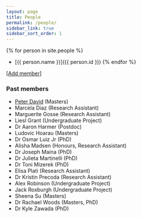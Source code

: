 ```yaml
---
layout: page
title: People
permalink: /people/
sidebar_link: true
sidebar_sort_order: 1
---
```


{% for person in site.people %}
  - [{{ person.name }}]({{ person.id }})
{% endfor %}

[[Add member](https://github.com/jmadinlab/jmadinlab.github.io/issues/new?assignees=jmadin&labels=add+person&template=add-person.md&title=I%27d+like+to+add+myself+to+the+lab)]

### Past members

- [Peter David](https://www.scholar.google.com) (Masters) 
- Marcela Diaz (Research Assistant)
- Marguerite Gosse (Research Assistant)
- Liesl Grant (Undergraduate Project)
- Dr Aaron Harmer (Postdoc)
- Ludovic Hoarau (Masters)
- Dr Osmar Luiz Jr (PhD)
- Alisha Madsen (Honours, Research Assistant)
- Dr Joseph Maina (PhD)
- Dr Julieta Martinelli (PhD)
- Dr Toni Mizerek (PhD)
- Elisa Plati (Research Assistant)
- Dr Kristin Precoda (Research Assistant)
- Alex Robinson (Undergraduate Project)
- Jack Roxburgh (Undergraduate Project)
- Sheena Su (Masters)
- Dr Rachael Woods (Masters, PhD)
- Dr Kyle Zawada (PhD)
